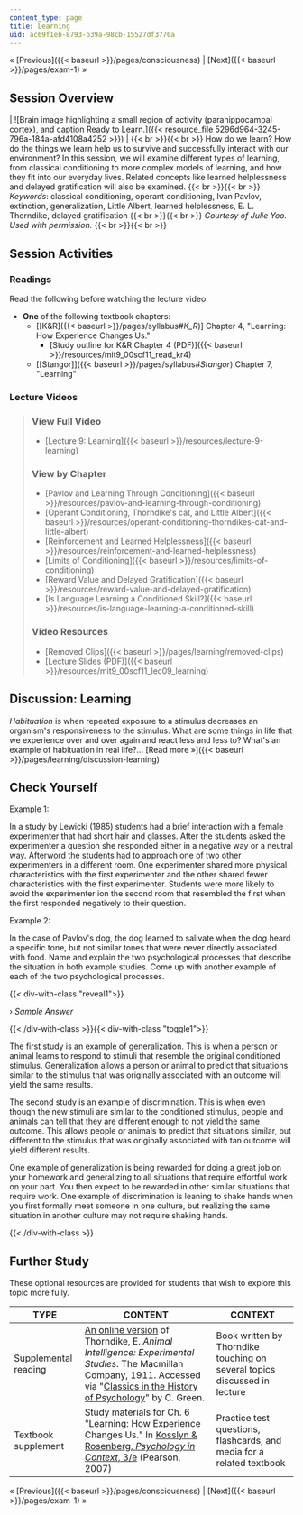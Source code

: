 ```yaml
---
content_type: page
title: Learning
uid: ac69f1eb-8793-b39a-98cb-15527df3770a
---
```


« [Previous]({{< baseurl >}}/pages/consciousness) | [Next]({{< baseurl >}}/pages/exam-1) »

Session Overview
----------------

| ![Brain image highlighting a small region of activity (parahippocampal cortex), and caption Ready to Learn.]({{< resource_file 5296d964-3245-796a-184a-afd4108a4252 >}}) |  {{< br >}}{{< br >}} How do we learn? How do the things we learn help us to survive and successfully interact with our environment? In this session, we will examine different types of learning, from classical conditioning to more complex models of learning, and how they fit into our everyday lives. Related concepts like learned helplessness and delayed gratification will also be examined. {{< br >}}{{< br >}} _Keywords_: classical conditioning, operant conditioning, Ivan Pavlov, extinction, generalization, Little Albert, learned helplessness, E. L. Thorndike, delayed gratification {{< br >}}{{< br >}} _Courtesy of Julie Yoo. Used with permission._ {{< br >}}{{< br >}}  

Session Activities
------------------

### Readings

Read the following before watching the lecture video.

*   **One** of the following textbook chapters:
    *   \[[K&R]({{< baseurl >}}/pages/syllabus#_K_R_)\] Chapter 4, "Learning: How Experience Changes Us."
        *   [Study outline for K&R Chapter 4 (PDF)]({{< baseurl >}}/resources/mit9_00scf11_read_kr4) 
    *   [\[Stangor\]]({{< baseurl >}}/pages/syllabus#_Stangor_) Chapter 7, "Learning"

### Lecture Videos

> ### View Full Video
> 
> *   [Lecture 9: Learning]({{< baseurl >}}/resources/lecture-9-learning)
> 
> ### View by Chapter
> 
> *   [Pavlov and Learning Through Conditioning]({{< baseurl >}}/resources/pavlov-and-learning-through-conditioning)
> *   [Operant Conditioning, Thorndike's cat, and Little Albert]({{< baseurl >}}/resources/operant-conditioning-thorndikes-cat-and-little-albert)
> *   [Reinforcement and Learned Helplessness]({{< baseurl >}}/resources/reinforcement-and-learned-helplessness)
> *   [Limits of Conditioning]({{< baseurl >}}/resources/limits-of-conditioning)
> *   [Reward Value and Delayed Gratification]({{< baseurl >}}/resources/reward-value-and-delayed-gratification)
> *   [Is Language Learning a Conditioned Skill?]({{< baseurl >}}/resources/is-language-learning-a-conditioned-skill)
> 
> ### Video Resources
> 
> *   [Removed Clips]({{< baseurl >}}/pages/learning/removed-clips)
> *   [Lecture Slides (PDF)]({{< baseurl >}}/resources/mit9_00scf11_lec09_learning)

Discussion: Learning
--------------------

_Habituation_ is when repeated exposure to a stimulus decreases an organism's responsiveness to the stimulus. What are some things in life that we experience over and over again and react less and less to? What's an example of habituation in real life?... [Read more »]({{< baseurl >}}/pages/learning/discussion-learning)

Check Yourself
--------------

Example 1:

In a study by Lewicki (1985) students had a brief interaction with a female experimenter that had short hair and glasses. After the students asked the experimenter a question she responded either in a negative way or a neutral way. Afterword the students had to approach one of two other experimenters in a different room. One experimenter shared more physical characteristics with the first experimenter and the other shared fewer characteristics with the first experimenter. Students were more likely to avoid the experimenter ion the second room that resembled the first when the first responded negatively to their question.

Example 2:

In the case of Pavlov's dog, the dog learned to salivate when the dog heard a specific tone, but not similar tones that were never directly associated with food. Name and explain the two psychological processes that describe the situation in both example studies. Come up with another example of each of the two psychological processes.

{{< div-with-class "reveal1">}}

› _Sample Answer_

{{< /div-with-class >}}{{< div-with-class "toggle1">}}

The first study is an example of generalization. This is when a person or animal learns to respond to stimuli that resemble the original conditioned stimulus. Generalization allows a person or animal to predict that situations similar to the stimulus that was originally associated with an outcome will yield the same results.

The second study is an example of discrimination. This is when even though the new stimuli are similar to the conditioned stimulus, people and animals can tell that they are different enough to not yield the same outcome. This allows people or animals to predict that situations similar, but different to the stimulus that was originally associated with tan outcome will yield different results.

One example of generalization is being rewarded for doing a great job on your homework and generalizing to all situations that require effortful work on your part. You then expect to be rewarded in other similar situations that require work. One example of discrimination is leaning to shake hands when you first formally meet someone in one culture, but realizing the same situation in another culture may not require shaking hands.

{{< /div-with-class >}}

Further Study
-------------

These optional resources are provided for students that wish to explore this topic more fully.

| TYPE | CONTENT | CONTEXT |
| --- | --- | --- |
| Supplemental reading | [An online version](http://psychclassics.yorku.ca/Thorndike/Animal/) of Thorndike, E. _Animal Intelligence: Experimental Studies_. The Macmillan Company, 1911. Accessed via "[Classics in the History of Psychology](http://psychclassics.yorku.ca/index.htm)" by C. Green. | Book written by Thorndike touching on several topics discussed in lecture |
| Textbook supplement | Study materials for Ch. 6 "Learning: How Experience Changes Us." In [Kosslyn & Rosenberg, _Psychology in Context_, 3/e](http://www.pearsonhighered.com/educator/product/Fundamentals-of-Psychology-in-Context/9780205507573.page) (Pearson, 2007) | Practice test questions, flashcards, and media for a related textbook 

« [Previous]({{< baseurl >}}/pages/consciousness) | [Next]({{< baseurl >}}/pages/exam-1) »